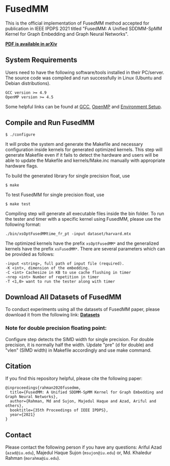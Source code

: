 # FusedMM

This is the official implementation of FusedMM method accepted for publication in IEEE IPDPS 2021 titled "FusedMM: A Unified SDDMM-SpMM Kernel for Graph Embedding and Graph Neural Networks". 

[**PDF is available in arXiv**](https://arxiv.org/abs/2011.06391)


## System Requirements
Users need to have the following software/tools installed in their PC/server. The source code was compiled and run successfully in Linux (Ubuntu and Debian distributions).
```
GCC version >= 4.9
OpenMP version >= 4.5
```
Some helpful links can be found at [GCC](https://gcc.gnu.org/install/), [OpenMP](https://clang-omp.github.io) and [Environment Setup](http://heather.cs.ucdavis.edu/~matloff/158/ToolsInstructions.html#compile_openmp).

## Compile and Run FusedMM

```
$ ./configure
```
It will probe the system and generate the Makefile and necessary configuration inside kernels for generated optimized kernels. This step will generate Makefile even if it fails to detect the hardware and users will be able to update the Makefile and kernels/Make.inc manually with appropriate hardware flags.  

To build the generated library for single precision float, use 
```
$ make
```
To test FusedMM for single precision float, use 
```
$ make test 
```

Compiling step will generate all executable files inside the bin folder. To run the tester and timer with a specific kernel using FusedMM, please use the following format:
```
./bin/xsOptFusedMMtime_fr_pt -input dataset/harvard.mtx 
```
The optimized kernels have the prefix `xsOptFusedMM*` and the generalized kernels have the prefix `xsFusedMM*`. There are several parameters which can be provided as follows:
```
-input <string>, full path of input file (required).
-K <int>, dimension of the embedding.
-C <int> Cachesize in KB to use cache flushing in timer
-nrep <int> Number of repetition in timer  
-T <1,0> want to run the tester along with timer  
```
## Download All Datasets of FusedMM ##
To conduct experiments using all the datasets of FusedMM paper, please download it from the following link: [**Datasets**](https://drive.google.com/drive/folders/1CktM59PBTVzSF8ekjU3EoYO5QDVrY7Yc?usp=sharing)

### Note for double precision floating point: 
Configure step detects the SIMD width for single precision. For double precision, it is normally half the width. Update "pre" (d for double) and "vlen" (SIMD width) in Makefile accordingly and use make command.

## Citation
If you find this repository helpful, please cite the following paper:
```
@inproceedings{rahman2020fusedmm,
  title={FusedMM: A Unified SDDMM-SpMM Kernel for Graph Embedding and Graph Neural Networks},
  author={Rahman, Md and Sujon, Majedul Haque and Azad, Ariful and others},
  booktitle={35th Proceedings of IEEE IPDPS},
  year={2021}
}
```

## Contact
Please contact the following person if you have any questions: Ariful Azad (`azad@iu.edu`), Majedul Haque Sujon (`msujon@iu.edu`) or, Md. Khaledur Rahman (`morahma@iu.edu`).
